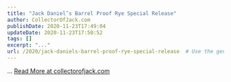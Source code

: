 ```yaml
---
title: "Jack Daniel’s Barrel Proof Rye Special Release"
author: CollectorOfJack.com
publishDate: 2020-11-23T17:49:04
updateDate: 2020-11-23T17:50:52
tags: []
excerpt: "..."
url: /2020/jack-daniels-barrel-proof-rye-special-release  # Use the generated URL with year
---
```

... <a href="https://collectorofjack.com/BarrelProofRyeSpecialRelease">Read More at collectorofjack.com</a>
